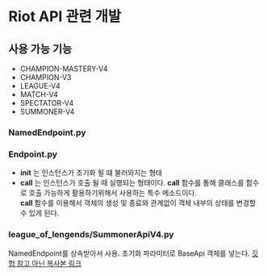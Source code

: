 # Riot API 관련 개발
## 사용 가능 기능
- CHAMPION-MASTERY-V4
- CHAMPION-V3
- LEAGUE-V4
- MATCH-V4
- SPECTATOR-V4
- SUMMONER-V4

### NamedEndpoint.py

### Endpoint.py
- __init__ 는 인스턴스가 초기화 될 떄 불러와지는 형태
- __call__ 는 인스턴스가 호출 될 때 실행되는 형태이다. 
__call__ 함수를 통해 클래스를 함수로 호출 가능하게 활용하기위해서 사용하는 특수 메소드이다.     
__call__ 함수를 이용해서 객체의 생성 및 종료와 관계없이 객체 내부의 상태를 변경할 수 있게 된다.
### league_of_lengends/SummonerApiV4.py
NamedEndpoint를 상속받아서 사용. 초기화 파라미터로 BaseApi 객체를 넣는다.
[깃헙 참고 아닌 복사본 링크](https://github.com/pseudonym117/Riot-Watcher/blob/master/src/riotwatcher/_apis/league_of_legends/SummonerApiV4.py)

